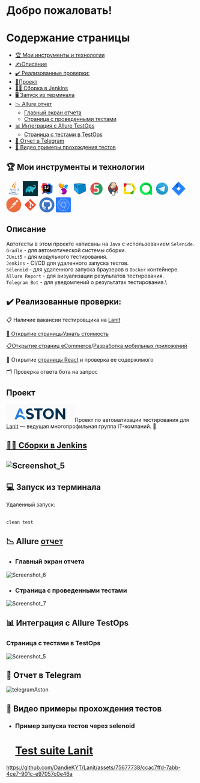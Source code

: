 <h1>Добро пожаловать!</br> 

# <a name="TableOfContents">Содержание страницы</a>
+ [:trophy: Мои инструменты и технологии](#MyToolsAndTechnologies)
+ [✍Описаниe](#Description)
+ [:heavy_check_mark:  Реализованные проверки:](#ImplementedСhecks)
+ [🎯Проект](#Project)
+ [👷‍♂️ Сборка в Jenkins](#Build_in_Jenkins)
+ [🖥 Запуск из терминала](#terminal)
+ [:chart_with_downwards_trend: Allure отчет](#Allure_report)
    + [Главный экран отчета](#Allure_report1)
    + [Страница с проведенными тестами](#Allure_report2)
+ [:bar_chart: Интеграция с Allure TestOps](#Integration_Allure_TestOps)
    + [Страница с тестами в TestOps](#ManualTest)
+ [:iphone: Отчет в Telegram](#Telegram)
+ [:movie_camera: Видео примеры прохождения тестов](#Video)

<a name="MyToolsAndTechnologies"><h2>:trophy: Мои инструменты и технологии</h2></a>
<p  align="center">

<code><a href = "https://www.java.com/ru/">![This is an image](/design/icons/Java.png)</a></code>
<code><a href = "https://gradle.org/">![This is an image](/design/icons/gradle.png)</a></code>
<code><a href = "https://www.jetbrains.com/ru-ru/idea/">![This is an image](/design/icons/Intelij_IDEA.png)</a></code>
<code><a href = "https://ru.selenide.org/">![This is an image](/design/icons/Selenide.png)</a></code>
<code><a href = "https://selenoid.autotests.cloud/#/">![This is an image](/design/icons/Selenoid.png)</a></code>
<code><a href = "https://junit.org/junit5/">![This is an image](/design/icons/JUnit5.png)</a></code>
<code><a href = "https://www.jenkins.io/">![This is an image](/design/icons/Jenkins.png)</a></code>
<code><a href = "https://github.com/allure-framework">![This is an image](/design/icons/Allure_Report.png)</a></code>
<code><a href = "https://qameta.io/">![This is an image](/design/icons/AllureTestOps.png)</a></code>
<code><a href = "https://web.telegram.org/k/">![This is an image](/design/icons/Telegram.png)</a></code>
<code><a href = "https://www.atlassian.com/ru/software/jira">![This is an image](/design/icons/Jira.png)</a></code>
<code><a href = "https://www.postman.com/">![This is an image](/design/icons/postman.png)</a></code>
<code><a href = "https://git-scm.com/">![This is an image](/design/icons/git.png)</a></code>
<code><a href = "https://github.com/">![This is an image](/design/icons/GitHub.png)</a></code>
<code><a href = "https://developer.chrome.com/docs/devtools/">![This is an image](/design/icons/devtools.png)</a></code>
</br>

<a name="Description"><h2>Описаниe</h2></a>
Автотесты в этом проекте написаны на `Java` с использованием `Selenide`.\
`Gradle` - для автоматической системы сборки.  \
`JUnit5` - для модульного тестирования.\
`Jenkins` - CI/CD для удаленного запуска тестов.\
`Selenoid` - для удаленного запуска браузеров в `Docker` контейнере.\
`Allure Report` - для визуализации результатов тестирования.\
`Telegram Bot` - для уведомлений о результатах тестирования.\
 
 <a name="ImplementedСhecks"><h2>:heavy_check_mark:  Реализованные проверки:</h2></a>
 
 :clipboard: Наличие вакансии тестировщика на <a href = "https://job.lanit.ru/main/index.html">Lanit </br>
 
 :speech_balloon: Открытие страницы<a href = "https://www.lanit.ru/projects/?arrFilter_pf%5BLINE_OF_BUSINESS%5D=-1&arrFilter_pf%5BINDUSTRY%5D=16424&arrFilter_pf%5BCLIENT%5D=-1&set_filter=Y">Узнать стоимость
  </br>
 
 :clipboard:Открытие страниц 
 <a href = "https://astondevs.ru/industries/ecommerce">eCommerce</a>/<a href = "https://astondevs.ru/services/mobile-development">Разработка мобильных приложений</a>
</br>

🔎 Открытие <a href = "https://astondevs.ru/find-developers/react-js">страницы React</a> и проверка ее
 содержимого
</br>
 
 :card_index_dividers: Проверка ответа бота на запрос
 </br>
 
 <a name="Project"><h2>Проект</h2></a>
 <code><a href="https://www.lanit.ru/">![This is an image](/design/icons/Screenshot_8.png)</a></code>Проект по автоматизации тестирования для <a target="_blank" href="https://www.lanit.ru/">Lanit</a> — ведущая многопрофильная группа IT-компаний.
 :star2:
 
 <a name="Build_in_Jenkins" href="https://jenkins.autotests.cloud/job/Aston/"><h2>👷‍♂️ Сборки в [Jenkins](https://jenkins.autotests.cloud/job/Aston/)<h2></a>

![Screenshot_5](https://github.com/DandieKYT/Aston/assets/75677738/3d19fa03-801c-494d-a3c7-8ddc63e6d90b)


<a name="terminal"><h2>:computer: Запуск из терминала</h2></a>
Удаленный запуск:

```

clean test

```
<a name="Allure_report"><h2>:chart_with_downwards_trend: Allure </a><a href="https://jenkins.autotests.cloud/job/Aston/4/allure/">отчет</a></h2>

- <a name="Allure_report1"><h3>Главный экран отчета</h3></a>

![Screenshot_6](https://github.com/DandieKYT/Aston/assets/75677738/0ceaf8e6-57f9-4a83-aa7c-c3b61411f9ff)

-  <a name="Allure_report2"><h3>Страница с проведенными тестами</h3></a>

![Screenshot_7](https://github.com/DandieKYT/Aston/assets/75677738/73599f5a-fb93-4207-9775-17ca0c7d4829)
    
<a name="Integration_Allure_TestOps"><h2>:bar_chart: Интеграция с Allure TestOps</h2></a>
    
   
 <a name="ManualTest"><h3>Страница с тестами в TestOps</h3></a>
    
    
![Screenshot_5](https://github.com/DandieKYT/Aston/assets/75677738/cbed0f18-504f-442a-b302-4be347e19d37)



<a name="Telegram"><h2>:iphone: Отчет в Telegram</h2></a>

![telegramAston](https://github.com/DandieKYT/Aston/assets/75677738/657098c2-159f-481f-9b2c-0542cabeb0e6)


<a name="Video"><h2>:movie_camera: Видео примеры прохождения тестов</h2></a>

- <a name="Video1"><h3>Пример запуска тестов через selenoid</h3></a>
    <h1><a href="https://selenoid.autotests.cloud/video/2d5ca5c333f5f2471bbcdadf532a9c73.mp4">Test suite Lanit<br>
  




https://github.com/DandieKYT/Lanit/assets/75677738/ccac7ffd-7abb-4ce7-901c-e97057c0e46a


